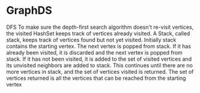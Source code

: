 # GraphDS
DFS
To make sure the depth-first search algorithm doesn't re-visit vertices, the visited HashSet keeps track of vertices already visited. A Stack, called stack, keeps track of vertices found but not yet visited. Initially stack contains the starting vertex. The next vertex is popped from stack. If it has already been visited, it is discarded and the next vertex is popped from stack. If it has not been visited, it is added to the set of visited vertices and its unvisited neighbors are added to stack. This continues until there are no more vertices in stack, and the set of vertices visited is returned. The set of vertices returned is all the vertices that can be reached from the starting vertex
